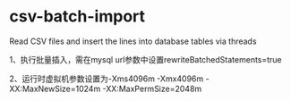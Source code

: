# csv-batch-import
Read CSV files and insert the lines into database tables via threads

1、执行批量插入，需在mysql url参数中设置rewriteBatchedStatements=true

2、运行时虚拟机参数设置为-Xms4096m -Xmx4096m -XX:MaxNewSize=1024m  -XX:MaxPermSize=2048m
